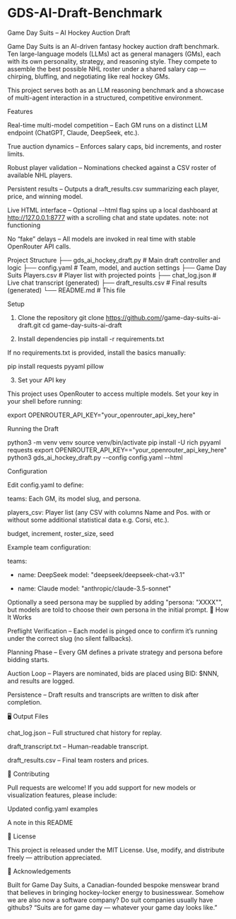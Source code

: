 # GDS-AI-Draft-Benchmark
Game Day Suits – AI Hockey Auction Draft

Game Day Suits is an AI-driven fantasy hockey auction draft benchmark.
Ten large-language models (LLMs) act as general managers (GMs), each with its own personality, strategy, and reasoning style. They compete to assemble the best possible NHL roster under a shared salary cap — chirping, bluffing, and negotiating like real hockey GMs.

This project serves both as an LLM reasoning benchmark and a showcase of multi-agent interaction in a structured, competitive environment.

Features

Real-time multi-model competition – Each GM runs on a distinct LLM endpoint (ChatGPT, Claude, DeepSeek, etc.).

True auction dynamics – Enforces salary caps, bid increments, and roster limits.

Robust player validation – Nominations checked against a CSV roster of available NHL players.

Persistent results – Outputs a draft_results.csv summarizing each player, price, and winning model.

Live HTML interface – Optional --html flag spins up a local dashboard at http://127.0.0.1:8777
 with a scrolling chat and state updates. note: not functioning

No “fake” delays – All models are invoked in real time with stable OpenRouter API calls.

Project Structure
├── gds_ai_hockey_draft.py       # Main draft controller and logic
├── config.yaml                  # Team, model, and auction settings
├── Game Day Suits Players.csv   # Player list with projected points
├── chat_log.json                # Live chat transcript (generated)
├── draft_results.csv            # Final results (generated)
└── README.md                    # This file

Setup
1. Clone the repository
git clone https://github.com/<your-username>/game-day-suits-ai-draft.git
cd game-day-suits-ai-draft

2. Install dependencies
pip install -r requirements.txt


If no requirements.txt is provided, install the basics manually:

pip install requests pyyaml pillow

3. Set your API key

This project uses OpenRouter to access multiple models.
Set your key in your shell before running:

export OPENROUTER_API_KEY="your_openrouter_api_key_here"

Running the Draft

python3 -m venv venv
source venv/bin/activate
pip install -U rich pyyaml requests
export OPENROUTER_API_KEY=="your_openrouter_api_key_here"
python3 gds_ai_hockey_draft.py --config config.yaml --html



Configuration

Edit config.yaml to define:

teams: Each GM, its model slug, and persona.

players_csv: Player list (any CSV with columns Name and Pos. with or without some additional statistical data e.g. Corsi, etc.).

budget, increment, roster_size, seed

Example team configuration:

teams:
  - name: DeepSeek
    model: "deepseek/deepseek-chat-v3.1"
    
  - name: Claude
    model: "anthropic/claude-3.5-sonnet"
    
Optionally a seed persona may be supplied by adding "persona: "XXXX"", but models are told to choose their own persona in the initial prompt.
🧠 How It Works

Preflight Verification – Each model is pinged once to confirm it’s running under the correct slug (no silent fallbacks).

Planning Phase – Every GM defines a private strategy and persona before bidding starts.

Auction Loop – Players are nominated, bids are placed using BID: $NNN, and results are logged.

Persistence – Draft results and transcripts are written to disk after completion.

🖥️ Output Files

chat_log.json – Full structured chat history for replay.

draft_transcript.txt – Human-readable transcript.

draft_results.csv – Final team rosters and prices.

🤝 Contributing

Pull requests are welcome!
If you add support for new models or visualization features, please include:

Updated config.yaml examples

A note in this README

🧾 License

This project is released under the MIT License.
Use, modify, and distribute freely — attribution appreciated.

🧊 Acknowledgements

Built for Game Day Suits, a Canadian-founded bespoke menswear brand that believes in bringing hockey-locker energy to businesswear.  Somehow we are also now a software company?  Do suit companies usually have githubs?
“Suits are for game day — whatever your game day looks like.”
